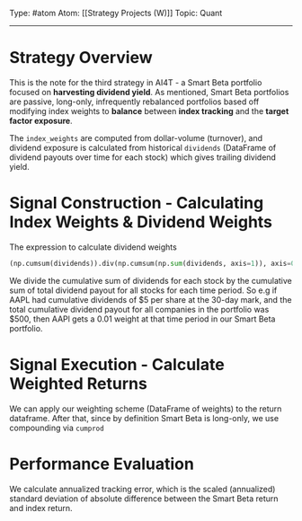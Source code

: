 Type: #atom
Atom: [[Strategy Projects (W)]]
Topic: Quant 

----
# Strategy Overview

This is the note for the third strategy in AI4T - a Smart Beta portfolio focused on **harvesting dividend yield**. As mentioned, Smart Beta portfolios are passive, long-only, infrequently rebalanced portfolios based off modifying index weights to **balance** between **index tracking** and the **target factor exposure**.

The `index_weights` are computed from dollar-volume (turnover), and dividend exposure is calculated from historical `dividends` (DataFrame of dividend payouts over time for each stock) which gives trailing dividend yield.

# Signal Construction - Calculating Index Weights & Dividend Weights

The expression to calculate dividend weights
```Python
(np.cumsum(dividends)).div(np.cumsum(np.sum(dividends, axis=1)), axis=0) 
```
We divide the cumulative sum of dividends for each stock by the cumulative sum of total dividend payout for all stocks for each time period. So e.g if AAPL had cumulative dividends of $5 per share at the 30-day mark, and the total cumulative dividend payout for all companies in the portfolio was $500, then AAPl gets a 0.01 weight at that time period in our Smart Beta portfolio.

# Signal Execution - Calculate Weighted Returns

We can apply our weighting scheme (DataFrame of weights) to the return dataframe. After that, since by definition Smart Beta is long-only, we use compounding via `cumprod`

# Performance Evaluation

We calculate annualized tracking error, which is the scaled (annualized) standard deviation of absolute difference between the Smart Beta return and index return.






